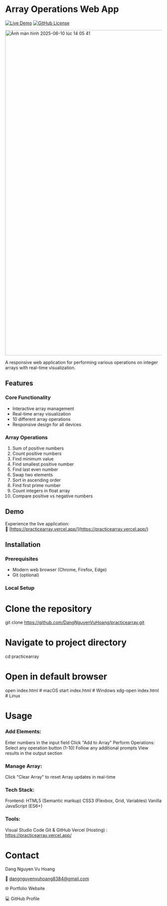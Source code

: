 # Array Operations Web App

[![Live Demo](https://img.shields.io/badge/demo-live-green.svg)](https://practicearray.vercel.app/)
[![GitHub License](https://img.shields.io/badge/license-MIT-blue.svg)](LICENSE)

<img width="1042" alt="Ảnh màn hình 2025-06-10 lúc 14 05 41" src="https://github.com/user-attachments/assets/a341ed49-e6e3-41f8-ad98-8d3245d291aa" />


A responsive web application for performing various operations on integer arrays with real-time visualization.


## Features
### Core Functionality
- Interactive array management
- Real-time array visualization
- 10 different array operations
- Responsive design for all devices

### Array Operations
1. Sum of positive numbers
2. Count positive numbers
3. Find minimum value
4. Find smallest positive number
5. Find last even number
6. Swap two elements
7. Sort in ascending order
8. Find first prime number
9. Count integers in float array
10. Compare positive vs negative numbers

## Demo

Experience the live application:  
🔗 [https://practicearray.vercel.app/](https://practicearray.vercel.app/)

## Installation

### Prerequisites
- Modern web browser (Chrome, Firefox, Edge)
- Git (optional)

### Local Setup
# Clone the repository
git clone https://github.com/DangNguyenVuHoang/practicearray.git

# Navigate to project directory
cd practicearray

# Open in default browser
open index.html  # macOS
start index.html # Windows
xdg-open index.html # Linux

# Usage
### Add Elements:
Enter numbers in the input field
Click "Add to Array"
Perform Operations:
Select any operation button (1-10)
Follow any additional prompts
View results in the output section

### Manage Array:
Click "Clear Array" to reset
Array updates in real-time
### Tech Stack:
Frontend:
HTML5 (Semantic markup)
CSS3 (Flexbox, Grid, Variables)
Vanilla JavaScript (ES6+)

### Tools:
Visual Studio Code
Git & GitHub
Vercel (Hosting) : https://practicearray.vercel.app/

# Contact
Dang Nguyen Vu Hoang

📧 dangnguyenvuhoang8384@gmail.com

🌐 Portfolio Website

💻 GitHub Profile
